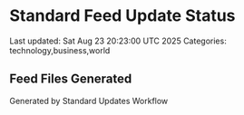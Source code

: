 # Standard Feed Update Status
Last updated: Sat Aug 23 20:23:00 UTC 2025
Categories: technology,business,world

## Feed Files Generated

Generated by Standard Updates Workflow
